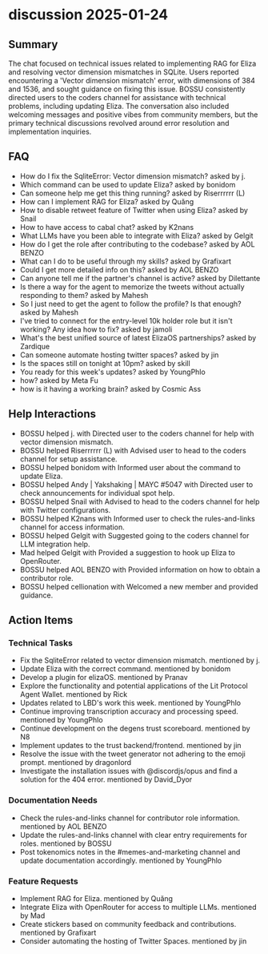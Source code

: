 # discussion 2025-01-24

## Summary
The chat focused on technical issues related to implementing RAG for Eliza and resolving vector dimension mismatches in SQLite. Users reported encountering a 'Vector dimension mismatch' error, with dimensions of 384 and 1536, and sought guidance on fixing this issue. BOSSU consistently directed users to the coders channel for assistance with technical problems, including updating Eliza. The conversation also included welcoming messages and positive vibes from community members, but the primary technical discussions revolved around error resolution and implementation inquiries.

## FAQ
- How do I fix the SqliteError: Vector dimension mismatch? asked by j.
- Which command can be used to update Eliza? asked by bonidom
- Can someone help me get this thing running? asked by Riserrrrrr (L)
- How can I implement RAG for Eliza? asked by Quăng
- How to disable retweet feature of Twitter when using Eliza? asked by Snail
- How to have access to cabal chat? asked by K2nans
- What LLMs have you been able to integrate with Eliza? asked by Gelgit
- How do I get the role after contributing to the codebase? asked by AOL BENZO
- What can I do to be useful through my skills? asked by Grafixart
- Could I get more detailed info on this? asked by AOL BENZO
- Can anyone tell me if the partner's channel is active? asked by Dilettante
- Is there a way for the agent to memorize the tweets without actually responding to them? asked by Mahesh
- So I just need to get the agent to follow the profile? Is that enough? asked by Mahesh
- I've tried to connect for the entry-level 10k holder role but it isn't working? Any idea how to fix? asked by jamoli
- What's the best unified source of latest ElizaOS partnerships? asked by Zardique
- Can someone automate hosting twitter spaces? asked by jin
- Is the spaces still on tonight at 10pm? asked by skill
- You ready for this week's updates? asked by YoungPhlo
- how? asked by Meta Fu
- how is it having a working brain? asked by Cosmic Ass

## Help Interactions
- BOSSU helped j. with Directed user to the coders channel for help with vector dimension mismatch.
- BOSSU helped Riserrrrrr (L) with Advised user to head to the coders channel for setup assistance.
- BOSSU helped bonidom with Informed user about the command to update Eliza.
- BOSSU helped Andy | Yakshaking | MAYC #5047 with Directed user to check announcements for individual spot help.
- BOSSU helped Snail with Advised to head to the coders channel for help with Twitter configurations.
- BOSSU helped K2nans with Informed user to check the rules-and-links channel for access information.
- BOSSU helped Gelgit with Suggested going to the coders channel for LLM integration help.
- Mad helped Gelgit with Provided a suggestion to hook up Eliza to OpenRouter.
- BOSSU helped AOL BENZO with Provided information on how to obtain a contributor role.
- BOSSU helped cellionation with Welcomed a new member and provided guidance.

## Action Items

### Technical Tasks
- Fix the SqliteError related to vector dimension mismatch. mentioned by j.
- Update Eliza with the correct command. mentioned by bonidom
- Develop a plugin for elizaOS. mentioned by Pranav
- Explore the functionality and potential applications of the Lit Protocol Agent Wallet. mentioned by Rick
- Updates related to LBD's work this week. mentioned by YoungPhlo
- Continue improving transcription accuracy and processing speed. mentioned by YoungPhlo
- Continue development on the degens trust scoreboard. mentioned by N8
- Implement updates to the trust backend/frontend. mentioned by jin
- Resolve the issue with the tweet generator not adhering to the emoji prompt. mentioned by dragonlord
- Investigate the installation issues with @discordjs/opus and find a solution for the 404 error. mentioned by David_Dyor

### Documentation Needs
- Check the rules-and-links channel for contributor role information. mentioned by AOL BENZO
- Update the rules-and-links channel with clear entry requirements for roles. mentioned by BOSSU
- Post tokenomics notes in the #memes-and-marketing channel and update documentation accordingly. mentioned by YoungPhlo

### Feature Requests
- Implement RAG for Eliza. mentioned by Quăng
- Integrate Eliza with OpenRouter for access to multiple LLMs. mentioned by Mad
- Create stickers based on community feedback and contributions. mentioned by Grafixart
- Consider automating the hosting of Twitter Spaces. mentioned by jin